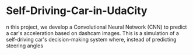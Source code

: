 # Self-Driving-Car-in-UdaCity
n this project, we develop a Convolutional Neural Network (CNN) to predict a car's acceleration based on dashcam images. This is a simulation of a self-driving car's decision-making system where, instead of predicting steering angles
